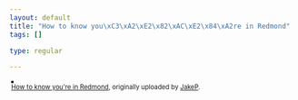 ```yaml
--- 
layout: default
title: "How to know you\xC3\xA2\xE2\x82\xAC\xE2\x84\xA2re in Redmond"
tags: []

type: regular

---
```

<style type="text/css">
.flickr-photo { border: solid 2px #000000; }
.flickr-yourcomment { }
.flickr-frame { text-align: left; padding: 3px; }
.flickr-caption { font-size: 0.8em; margin-top: 0px; }
</style>

<div class="flickr-frame">
	<a href="http://www.flickr.com/photos/jakep/115056138/" title="photo sharing"><img src="http://static.flickr.com/39/115056138_38d7679045.jpg" class="flickr-photo" alt="" /></a>
<br />
	<span class="flickr-caption"><a href="http://www.flickr.com/photos/jakep/115056138/">How to know you're in Redmond</a>, originally uploaded by <a href="http://www.flickr.com/people/jakep/">JakeP</a>.</span>
</div>
				
<p class="flickr-yourcomment">
	
</p>
